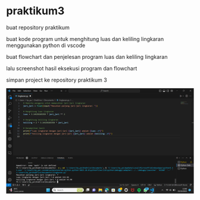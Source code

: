 # praktikum3
<p>buat repository praktikum </p>
<P>buat kode program untuk menghitung luas dan keliling lingkaran menggunakan python di vscode </P>
<P>buat flowchart dan penjelesan program luas dan keliling lingkaran </P>
<P>lalu screenshot hasil eksekusi program dan flowchart </P>
<P>simpan project ke repository praktikum 3 </P>

![gambar](ss.png) 
